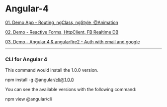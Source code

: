 # Angular-4


[01. Demo App - Routing, ngClass, ngStyle, @Animation](https://petyomitkov.github.io/Angular-4/01.%20Angular%204%20from%20Scratch%20-%20Udemy%20-%20Router%2C%20ngClass%2C%20ngStyle%2C%20%40Animation/dist/index.html)

[02. Demo - Reactive Forms, HttpClient, FB Realtime DB](https://petyomitkov.github.io/Angular-4/02.%20Angular%204%20-%20Reactive%20Forms%20%26%20HttpClien/dist/index.html)

[03. Demo - Angular 4 & angularfire2 - Auth with email and google](https://petyomitkov.github.io/Angular-4/03.%20Angular%204%20-%20Auth-with-angularfire2/dist)

------------------------------------------------------------------------------------

### CLI for Angular 4

This command would install the 1.0.0 version.

npm install -g @angular/cli@1.0.0

You can see the available versions with the following command:

npm view @angular/cli
